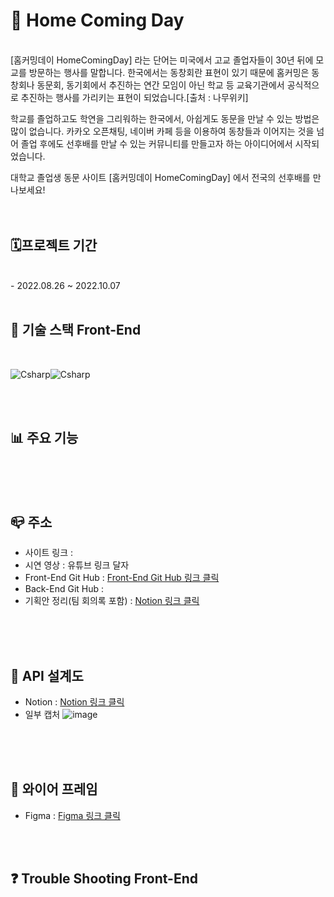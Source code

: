 # 🏫 Home Coming Day
<br/>
[홈커밍데이 HomeComingDay] 라는 단어는 미국에서 고교 졸업자들이 30년 뒤에 모교를 방문하는 행사를 말합니다. 한국에서는 동창회란 표현이 있기 때문에 홈커밍은 동창회나 동문회, 동기회에서 추진하는 연간 모임이 아닌 학교 등 교육기관에서 공식적으로 추진하는 행사를 가리키는 표현이 되었습니다.[출처 : 나무위키]

학교를 졸업하고도 학연을 그리워하는 한국에서, 아쉽게도 동문을 만날 수 있는 방법은 많이 없습니다. 카카오 오픈채팅, 네이버 카페 등을 이용하여 동창들과 이어지는 것을 넘어 졸업 후에도 선후배를 만날 수 있는 커뮤니티를 만들고자 하는 아이디어에서 시작되었습니다.

대학교 졸업생 동문 사이트 [홈커밍데이 HomeComingDay] 에서 전국의 선후배를 만나보세요!
<br/>
<br/>
<br/>

## 🗓프로젝트 기간
<br/>
- 2022.08.26 ~ 2022.10.07
<br/>
<br/>

## 🔔 기술 스택 Front-End 
<br/>

<img alt="Csharp" src ="https://img.shields.io/badge/JavaScript-F7DF1E.svg?&style=for-the-badge&logo=JavaScript&logoColor=whtie"/><img alt="Csharp" src ="https://img.shields.io/badge/React-61DAFB.svg?&style=for-the-badge&logo=React&logoColor=white"/>

<br/>
<br/>

## 📊 주요 기능

<br/>
<br/>
<br/>


## 📪 주소
- 사이트 링크 : 
- 시연 영상 : 유튜브 링크 달자
- Front-End Git Hub : [Front-End Git Hub 링크 클릭](https://github.com/jennywoon/HomeComingDay.git)
- Back-End Git Hub : 
- 기획안 정리(팀 회의록 포함) : [Notion 링크 클릭](https://prairie-scion-76d.notion.site/1-194af719c75a4851b4bdb7d3e38f6bde)
<br/>
<br/>
<br/>

## 📑 API 설계도
- Notion : [Notion 링크 클릭](https://prairie-scion-76d.notion.site/API-7e8621cd61dc49fbb935f692242d69f3)
- 일부 캡처
![image](https://user-images.githubusercontent.com/109018926/187039932-52f91535-68e1-4493-9bef-5910aa04158b.png)
<br/>
<br/>
<br/>

## 📕 와이어 프레임
- Figma : [Figma 링크 클릭](https://www.figma.com/file/73hhMPremRjZhBagMjIFgy/Untitled?node-id=7%3A32)
<br/>
<br/>

## ❓ Trouble Shooting Front-End
